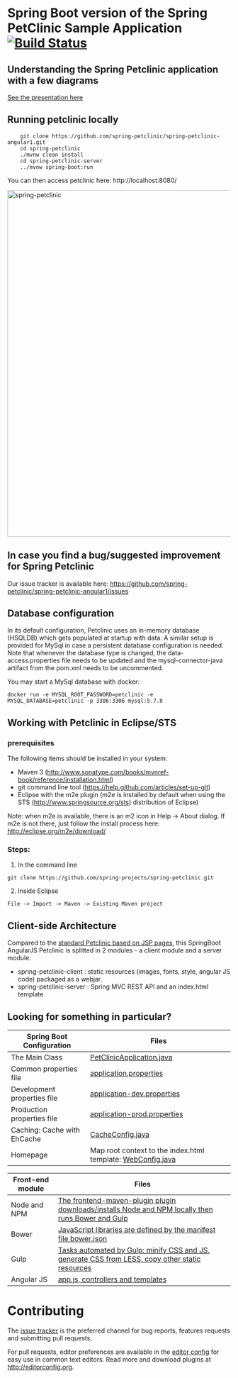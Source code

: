 # Spring Boot version of the Spring PetClinic Sample Application [![Build Status](https://travis-ci.org/spring-petclinic/spring-petclinic-angular1.svg?branch=master)](https://travis-ci.org/spring-projects/spring-petclinic/)

## Understanding the Spring Petclinic application with a few diagrams
<a href="https://speakerdeck.com/michaelisvy/spring-petclinic-sample-application">See the presentation here</a>

## Running petclinic locally
```
	git clone https://github.com/spring-petclinic/spring-petclinic-angular1.git
	cd spring-petclinic
	./mvnw clean install
	cd spring-petclinic-server
	../mvnw spring-boot:run
```

You can then access petclinic here: http://localhost:8080/

<img width="782" alt="spring-petclinic" src="https://cloud.githubusercontent.com/assets/838318/19653851/61c1986a-9a16-11e6-8b94-03fd7f775bb3.png">

## In case you find a bug/suggested improvement for Spring Petclinic
Our issue tracker is available here: https://github.com/spring-petclinic/spring-petclinic-angular1/issues

## Database configuration

In its default configuration, Petclinic uses an in-memory database (HSQLDB) which
gets populated at startup with data. A similar setup is provided for MySql in case a persistent database configuration is needed.
Note that whenever the database type is changed, the data-access.properties file needs to be updated and the mysql-connector-java artifact from the pom.xml needs to be uncommented.

You may start a MySql database with docker:

```
docker run -e MYSQL_ROOT_PASSWORD=petclinic -e MYSQL_DATABASE=petclinic -p 3306:3306 mysql:5.7.8
```

## Working with Petclinic in Eclipse/STS

### prerequisites
The following items should be installed in your system:
* Maven 3 (http://www.sonatype.com/books/mvnref-book/reference/installation.html)
* git command line tool (https://help.github.com/articles/set-up-git)
* Eclipse with the m2e plugin (m2e is installed by default when using the STS (http://www.springsource.org/sts) distribution of Eclipse)

Note: when m2e is available, there is an m2 icon in Help -> About dialog.
If m2e is not there, just follow the install process here: http://eclipse.org/m2e/download/


### Steps:

1) In the command line
```
git clone https://github.com/spring-projects/spring-petclinic.git
```
2) Inside Eclipse
```
File -> Import -> Maven -> Existing Maven project
```

## Client-side Architecture

Compared to the [standard Petclinic based on JSP pages](https://github.com/spring-projects/spring-petclinic), 
this SpringBoot AngularJS Petclinic is splitted in 2 modules - a client module and a server module:
* spring-petclinic-client : static resources (images, fonts, style, angular JS code) packaged as a webjar.
* spring-petclinic-server : Spring MVC REST API and an index.html template


## Looking for something in particular?

| Spring Boot Configuration     | Files |
|-------------------------------|-------|
| The Main Class                | [PetClinicApplication.java](spring-petclinic-server/src/main/java/org/springframework/samples/petclinic/PetClinicApplication.java)  |
| Common properties file        | [application.properties](spring-petclinic-server/src/main/resources/application.properties)  |
| Development properties file   | [application-dev.properties](spring-petclinic-server/src/main/resources/application-dev.properties)  |
| Production properties file    | [application-prod.properties](spring-petclinic-server/src/main/resources/application-prod.properties)  |
| Caching: Cache with EhCache   | [CacheConfig.java](spring-petclinic-server/src/main/java/org/springframework/samples/petclinic/config/CacheConfig.java) |
| Homepage                      | Map root context to the index.html template: [WebConfig.java](spring-petclinic-server/src/main/java/org/springframework/samples/petclinic/config/WebConfig.java) |


| Front-end module  | Files |
|-------------------|-------|
| Node and NPM      | [The frontend-maven-plugin plugin downloads/installs Node and NPM locally then runs Bower and Gulp](spring-petclinic-client/pom.xml)  |
| Bower             | [JavaScript libraries are defined by the manifest file bower.json](spring-petclinic-client/bower.json)  |
| Gulp              | [Tasks automated by Gulp: minify CSS and JS, generate CSS from LESS, copy other static resources](spring-petclinic-client/gulpfile.js)  |
| Angular JS        | [app.js, controllers and templates](spring-petclinic-client/src/scripts/)  |


# Contributing

The [issue tracker](https://github.com/spring-petclinic/spring-petclinic-angular1/issues) is the preferred channel for bug reports, features requests and submitting pull requests.

For pull requests, editor preferences are available in the [editor config](https://github.com/spring-projects/spring-petclinic/blob/master/.editorconfig) for easy use in common text editors. Read more and download plugins at <http://editorconfig.org>.

